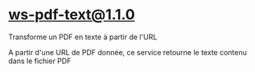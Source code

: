 # ws-pdf-text@1.1.0

Transforme un PDF en texte à partir de l'URL

A partir d'une URL de PDF donnée, ce service retourne le texte contenu dans le fichier PDF
